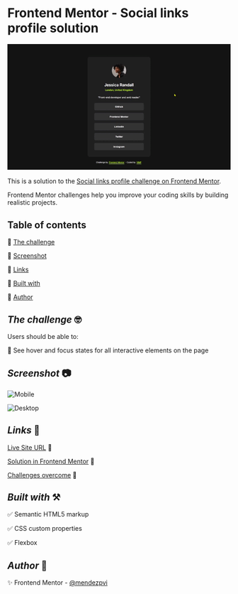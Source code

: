 # Frontend Mentor - Social links profile solution

![Sample](./assets/vid/sample.gif)

This is a solution to the [Social links profile challenge on Frontend Mentor](https://www.frontendmentor.io/challenges/social-links-profile-UG32l9m6dQ).

Frontend Mentor challenges help you improve your coding skills by building realistic projects. 

## Table of contents

🔳 [The challenge](#the-challenge-nerd_face)

🔳 [Screenshot](#screenshot-camera)

🔳 [Links](#links-link)

🔳 [Built with](#built-with-hammer_and_pick)

🔳 [Author](#author-beginner)

## *The challenge* :nerd_face:

Users should be able to:

🎯 See hover and focus states for all interactive elements on the page

## *Screenshot* :camera:

![Mobile](./assets/ss/mobile.avif)

![Desktop](./assets/ss/desktop.avif)

## *Links* :link:

[Live Site URL](https://mendezpvi.github.io/fm-social-links-profile/) 👀

[Solution in Frontend Mentor](https://www.frontendmentor.io/solutions/social-links-profile-kH-ia7zF4y) 👀

[Challenges overcome](https://github.com/mendezpvi/frontend-mentor-challenges) 👀

## *Built with* :hammer_and_pick:

✅ Semantic HTML5 markup

✅ CSS custom properties

✅ Flexbox

## *Author* :beginner:

✨ Frontend Mentor - [@mendezpvi](https://www.frontendmentor.io/profile/mendezpvi)

